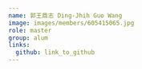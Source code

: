 ```yaml
---
name: 郭王鼎志 Ding-Jhih Guo Wang 
image: images/members/605415065.jpg 
role: master
group: alum
links:
  github: link_to_github 
---
```

